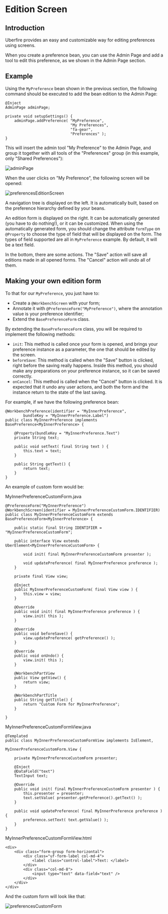 # Edition Screen

## Introduction

Uberfire provides an easy and customizable way for editing preferences using screens.

When you create a preference bean, you can use the Admin Page and add a tool to edit this preference, as we shown in the Admin Page section.

## Example

Using the `MyPreference` bean shown in the previous section, the following command should be executed to add the bean edition to the Admin Page:

```
@Inject
AdminPage adminPage;

private void setupSettings() {
    adminPage.addPreference( "MyPreference",
                             "My Preferences",
                             "fa-gear",
                             "Preferences" );
}
```

This will insert the admin tool "My Preference" to the Admin Page, and group it together with all tools of the "Preferences" group (in this example, only "Shared Preferences"):

![adminPage](adminPage.png)

When the user clicks on "My Preference", the following screen will be opened:

![preferencesEditionScreen](preferencesEditionScreen.png)

A navigation tree is displayed on the left. It is automatically built, based on the preference hierarchy defined by your beans.

An edition form is displayed on the right. It can be automatically generated (you have to do nothing!), or it can be customized. When using the automatically generated form, you should change the attribute `formType` on `@Property` to choose the type of field that will be displayed on the form. The types of field supported are all in `MyPreference` example. By default, it will be a text field.

In the bottom, there are some actions. The "Save" action will save all editions made in all opened forms. The "Cancel" action will undo all of them.

## Making your own edition form

To that for our `MyPreference`, you just have to:
* Create a `@WorkbenchScreen` with your form;
* Annotate it with `@PreferenceForm("MyPreference")`, where the annotation value is your preference identifier;
* Extend the `BasePreferenceForm` class.

By extending the `BasePreferenceForm` class, you will be required to implement the following methods:
* `init`: This method is called once your form is opened, and brings your preference instance as a parameter, the one that should be edited by the screen.
* `beforeSave`: This method is called when the "Save" button is clicked, right before the saving really happens. Inside this method, you should make any preparations on your preference instance, so it can be saved correctly.
* `onCancel`: This method is called when the "Cancel" button is clicked. It is expected that it undo any user actions, and both the form and the instance return to the state of the last saving.

For example, if we have the following preference bean:

```
@WorkbenchPreference(identifier = "MyInnerPreference",
        bundleKey = "MyInnerPreference.Label")
public class MyInnerPreference implements BasePreference<MyInnerPreference> {

    @Property(bundleKey = "MyInnerPreference.Text")
    private String text;

    public void setText( final String text ) {
        this.text = text;
    }

    public String getText() {
        return text;
    }
}
```

An example of custom form would be:

MyInnerPreferenceCustomForm.java
```
@PreferenceForm("MyInnerPreference")
@WorkbenchScreen(identifier = MyInnerPreferenceCustomForm.IDENTIFIER)
public class MyInnerPreferenceCustomForm extends BasePreferenceForm<MyInnerPreference> {

    public static final String IDENTIFIER = "MyInnerPreferenceCustomForm";

    public interface View extends UberElement<MyInnerPreferenceCustomForm> {

        void init( final MyInnerPreferenceCustomForm presenter );

        void updatePreference( final MyInnerPreference preference );
    }

    private final View view;

    @Inject
    public MyInnerPreferenceCustomForm( final View view ) {
        this.view = view;
    }

    @Override
    public void init( final MyInnerPreference preference ) {
        view.init( this );
    }

    @Override
    public void beforeSave() {
        view.updatePreference( getPreference() );
    }

    @Override
    public void onUndo() {
        view.init( this );
    }

    @WorkbenchPartView
    public View getView() {
        return view;
    }

    @WorkbenchPartTitle
    public String getTitle() {
        return "Custom Form for MyInnerPreference";
    }

}
```

MyInnerPreferenceCustomFormView.java

```
@Templated
public class MyInnerPreferenceCustomFormView implements IsElement,
                                                        MyInnerPreferenceCustomForm.View {

    private MyInnerPreferenceCustomForm presenter;

    @Inject
    @DataField("text")
    TextInput text;

    @Override
    public void init( final MyInnerPreferenceCustomForm presenter ) {
        this.presenter = presenter;
        text.setValue( presenter.getPreference().getText() );
    }

    public void updatePreference( final MyInnerPreference preference ) {
        preference.setText( text.getValue() );
    }
}
```

MyInnerPreferenceCustomFormView.html
```
<div>
    <div class="form-group form-horizontal">
        <div class="uf-form-label col-md-4">
            <label class="control-label">Text: </label>
        </div>
        <div class="col-md-8">
            <input type="text" data-field="text" />
        </div>
    </div>
</div>
```

And the custom form will look like that:

![preferencesCustomForm](preferencesCustomForm.png)
